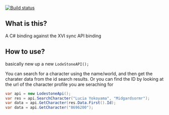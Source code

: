 [![Build status](https://ci.appveyor.com/api/projects/status/et48yhs1isaten9t?svg=true)](https://ci.appveyor.com/project/tparnell8/xivsync-net)

## What is this?

A C# binding against the XVI sync API binding

## How to use?

basically new up a new `LodeStoneAPI();`

You can search for a character using the name/world, and then get the charater data from the id search results. Or you can find the ID by looking at the url of the character profile you are seraching for

```csharp
var api = new LodestoneApi();
var res = api.SearchCharacter("Lucia Yokoyama", "Midgardsormr");
var data = api.GetCharacter(res.Data.First().Id);
var data = api.GetCharacter("8696200");


```
